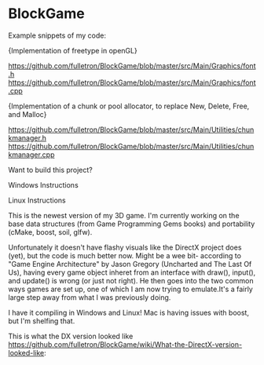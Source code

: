 BlockGame
=========

Example snippets of my code:

{Implementation of freetype in openGL}

https://github.com/fulletron/BlockGame/blob/master/src/Main/Graphics/font.h
https://github.com/fulletron/BlockGame/blob/master/src/Main/Graphics/font.cpp

{Implementation of a chunk or pool allocator, to replace New, Delete, Free, and Malloc}

https://github.com/fulletron/BlockGame/blob/master/src/Main/Utilities/chunkmanager.h
https://github.com/fulletron/BlockGame/blob/master/src/Main/Utilities/chunkmanager.cpp

Want to build this project?

Windows Instructions

Linux Instructions

This is the newest version of my 3D game. I'm currently working on the base data structures (from Game Programming Gems books) and portability (cMake, boost, soil, glfw).

Unfortunately it doesn't have flashy visuals like the DirectX project does (yet), but the code is much better now. Might be a wee bit- according to "Game Engine Architecture" by Jason Gregory (Uncharted and The Last Of Us), having every game object inheret from an interface with draw(), input(), and update() is wrong (or just not right). He then goes into the two common ways games are set up, one of which I am now trying to emulate.It's a fairly large step away from what I was previously doing. 

I have it compiling in Windows and Linux! Mac is having issues with boost, but I'm shelfing that.

This is what the DX version looked like https://github.com/fulletron/BlockGame/wiki/What-the-DirectX-version-looked-like:
